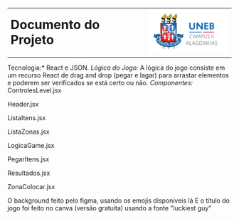 <table style="width: 100%;">
  <tr>
    <td style="vertical-align: middle; padding-right: 10px;">
      <h1 style="margin: 0;">Documento do Projeto</h1>
    </td>
    <td style="vertical-align: middle; text-align: right;">
      <img  src="../../Anagrama/documentation/imgs/UNEB-logo.png" width="200">
    </td>
  </tr>
</table>

Tecnologia:* React e JSON.
*Lógica do Jogo:* A lógica do jogo consiste em um recurso React de drag and drop (pegar e lagar) para arrastar elementos e poderem ser verificados se está certo ou não.
*Componentes:*
ControlesLevel.jsx

Header.jsx

ListaItens.jsx

ListaZonas.jsx

LogicaGame.jsx

PegarItens.jsx

Resultados.jsx

ZonaColocar.jsx


O background feito pelo figma, usando os emojis disponíveis lá
E o título do jogo foi feito no canva (versão gratuita) usando a fonte "luckiest guy"

